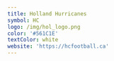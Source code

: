 ```yaml
---
title: Holland Hurricanes
symbol: HC
logo: /img/hol_logo.png
color: '#561C1E'
textColor: white
website: 'https://hcfootball.ca'
---
```


